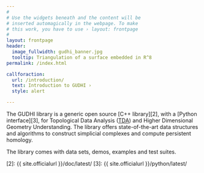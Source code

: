 ```yaml
---
#
# Use the widgets beneath and the content will be
# inserted automagically in the webpage. To make
# this work, you have to use › layout: frontpage
#
layout: frontpage
header:
  image_fullwidth: gudhi_banner.jpg
  tooltip: Triangulation of a surface embedded in R^8
permalink: /index.html

callforaction:
  url: /introduction/
  text: Introduction to GUDHI ›
  style: alert

---
```


The GUDHI library is a generic open source [C++ library][2], with a [Python interface][3], for Topological Data Analysis ([TDA][1]) and Higher Dimensional Geometry Understanding. The library offers state-of-the-art data structures and algorithms to construct simplicial complexes and compute persistent homology.

The library comes with data sets, demos, examples and test suites.

 [1]: /introduction/
 [2]: {{ site.officialurl }}/doc/latest/
 [3]: {{ site.officialurl }}/python/latest/

